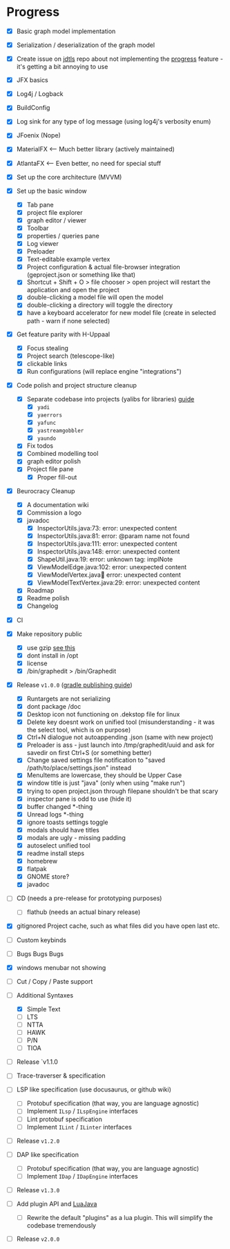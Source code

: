 # Progress
 - [x] Basic graph model implementation
 - [x] Serialization / deserialization of the graph model
 - [x] Create issue on [jdtls](https://github.com/eclipse/eclipse.jdt.ls) repo about not implementing the [progress](https://microsoft.github.io/language-server-protocol/specifications/lsp/3.17/specification/#progress) feature - it's getting a bit annoying to use
 - [x] JFX basics
 - [x] Log4j / Logback
 - [x] BuildConfig
 - [x] Log sink for any type of log message (using log4j's verbosity enum)
 - [x] JFoenix (Nope)
 - [x] MaterialFX <-- Much better library (actively maintained)
 - [x] AtlantaFX <-- Even better, no need for special stuff
 - [x] Set up the core architecture (MVVM)
 - [x] Set up the basic window
   - [x] Tab pane
   - [x] project file explorer
   - [x] graph editor / viewer
   - [x] Toolbar
   - [x] properties / queries pane
   - [x] Log viewer
   - [x] Preloader
   - [x] Text-editable example vertex
   - [x] Project configuration & actual file-browser integration (geproject.json or something like that)
    - [x] Shortcut + Shift + O > file chooser > open project will restart the application and open the project
    - [x] double-clicking a model file will open the model
    - [x] double-clicking a directory will toggle the directory
    - [x] have a keyboard accelerator for new model file (create in selected path - warn if none selected)
 - [x] Get feature parity with H-Uppaal
   - [x] Focus stealing
   - [x] Project search (telescope-like)
   - [x] clickable links
   - [x] Run configurations (will replace engine "integrations")
 - [x] Code polish and project structure cleanup
   - [x] Separate codebase into projects (yalibs for libraries) [guide](https://central.sonatype.org/publish/publish-gradle/)
     - [x] `yadi`
     - [x] `yaerrors`
     - [x] `yafunc`
     - [x] `yastreamgobbler`
     - [x] `yaundo`
   - [x] Fix todos
   - [x] Combined modelling tool
   - [x] graph editor polish
   - [x] Project file pane
     - [x] Proper fill-out
 - [x] Beurocracy Cleanup
   - [x] A documentation wiki
   - [x] Commission a logo
   - [x] javadoc
      - [x] InspectorUtils.java:73: error: unexpected content
      - [x] InspectorUtils.java:81: error: @param name not found
      - [x] InspectorUtils.java:111: error: unexpected content
      - [x] InspectorUtils.java:148: error: unexpected content
      - [x] ShapeUtil.java:19: error: unknown tag: implNote
      - [x] ViewModelEdge.java:102: error: unexpected content
      - [x] ViewModelVertex.java:100: error: unexpected content
      - [x] ViewModelTextVertex.java:29: error: unexpected content
   - [x] Roadmap
   - [x] Readme polish
   - [x] Changelog
 - [x] CI
 - [x] Make repository public
   - [x] use gzip [see this](https://github.com/mzmine/mzmine3/issues/1063)
   - [x] dont install in /opt
   - [x] license
   - [x] /bin/graphedit > /bin/Graphedit
 - [x] Release `v1.0.0` ([gradle publishing guide](https://www.jetbrains.com/help/space/publish-artifacts-from-a-gradle-project.html))
   - [x] Runtargets are not serializing
   - [x] dont package /doc
   - [x] Desktop icon not functioning on .dekstop file for linux
   - [x] Delete key doesnt work on unified tool (misunderstanding - it was the select tool, which is on purpose)
   - [x] Ctrl+N dialogue not autoappending .json (same with new project)
   - [x] Preloader is ass - just launch into /tmp/graphedit/uuid and ask for savedir on first Ctrl+S (or something better)
   - [x] Change saved settings file notification to "saved /path/to/place/settings.json" instead
   - [x] MenuItems are lowercase, they should be Upper Case
   - [x] window title is just "java" (only when using "make run")
   - [x] trying to open project.json through filepane shouldn't be that scary
   - [x] inspector pane is odd to use (hide it)
   - [x] buffer changed *-thing
   - [x] Unread logs *-thing
   - [x] ignore toasts settings toggle
   - [x] modals should have titles
   - [x] modals are ugly - missing padding
   - [x] autoselect unified tool
   - [x] readme install steps
   - [x] homebrew
   - [x] flatpak
   - [x] GNOME store?
   - [x] javadoc
 - [ ] CD (needs a pre-release for prototyping purposes)
   - [ ] flathub (needs an actual binary release)
 - [x] gitignored Project cache, such as what files did you have open last etc.
 - [ ] Custom keybinds
 - [ ] Bugs Bugs Bugs
  - [x] windows menubar not showing
 - [ ] Cut / Copy / Paste support
 - [ ] Additional Syntaxes
   - [x] Simple Text
   - [ ] LTS
   - [ ] NTTA
   - [ ] HAWK
   - [ ] P/N
   - [ ] TIOA 
 - [ ] Release `v1.1.0
 - [ ] Trace-traverser & specification
 - [ ] LSP like specification (use docusaurus, or github wiki)
   - [ ] Protobuf specification (that way, you are language agnostic)
   - [ ] Implement `ILsp` / `ILspEngine` interfaces
   - [ ] Lint protobuf specification
   - [ ] Implement `ILint` / `ILinter` interfaces
 - [ ] Release `v1.2.0`
 - [ ] DAP like specification
   - [ ] Protobuf specification (that way, you are language agnostic)
   - [ ] Implement `IDap` / `IDapEngine` interfaces
 - [ ] Release `v1.3.0`
 - [ ] Add plugin API and [LuaJava](https://github.com/gudzpoz/luajava/tree/main)
   - [ ] Rewrite the default "plugins" as a lua plugin. This will simplify the codebase tremendously
 - [ ] Release `v2.0.0`

